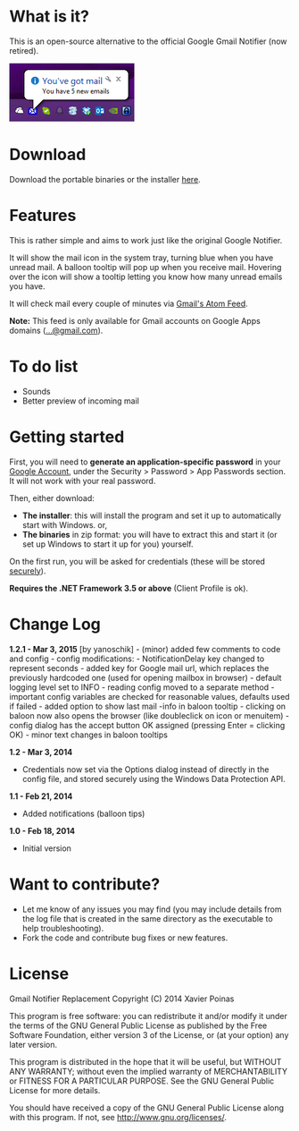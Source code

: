 What is it?
===============================

This is an open-source alternative to the official Google Gmail Notifier (now retired).

![Screenshot][3]

Download
===============================

Download the portable binaries or the installer [here][2].

Features
===============================

This is rather simple and aims to work just like the original Google Notifier.

It will show the mail icon in the system tray, turning blue when you have
unread mail. A balloon tooltip will pop up when you receive mail. Hovering over the
icon will show a tooltip letting you know how many unread emails you have.

It will check mail every couple of minutes via [Gmail's Atom Feed][1].

**Note:** This feed is only available for Gmail accounts on Google Apps domains (...@gmail.com).

To do list
===============================

 - Sounds
 - Better preview of incoming mail

Getting started
===============================

First, you will need to **generate an application-specific password** in your [Google Account][4], under the Security > Password > App Passwords section. It will not work with your real password.

Then, either download:

 - **The installer**: this will install the program and set it up to automatically start with Windows. or,
 - **The binaries** in zip format: you will have to extract this and start it (or set up Windows to start it up for you) yourself.

On the first run, you will be asked for credentials (these will be stored [securely][5]).

**Requires the .NET Framework 3.5 or above** (Client Profile is ok).

Change Log
===============================

**1.2.1 - Mar 3, 2015**
	[by yanoschik]
	- (minor) added few comments to code and config
	- config modifications:
		- NotificationDelay key changed to represent seconds
		- added key for Google mail url, which replaces the previously hardcoded one (used for opening mailbox in browser)
		- default logging level set to INFO
	- reading config moved to a separate method
	- important config variables are checked for reasonable values, defaults used if failed
	- added option to show last mail -info in baloon tooltip
	- clicking on baloon now also opens the browser (like doubleclick on icon or menuitem)
	- config dialog has the accept button OK assigned (pressing Enter = clicking OK)
	- minor text changes in baloon tooltips

**1.2 - Mar 3, 2014**

 - Credentials now set via the Options dialog instead of directly in the config file, and stored securely using the Windows Data Protection API.

**1.1 - Feb 21, 2014**

 - Added notifications (balloon tips)

**1.0 - Feb 18, 2014**

 - Initial version
 
Want to contribute?
===============================

 - Let me know of any issues you may find
   (you may include details from the log file that is created in the same directory as the executable to help troubleshooting).
 - Fork the code and contribute bug fixes or new features.

License
===============================

Gmail Notifier Replacement
Copyright (C) 2014 Xavier Poinas

This program is free software: you can redistribute it and/or modify
it under the terms of the GNU General Public License as published by
the Free Software Foundation, either version 3 of the License, or
(at your option) any later version.

This program is distributed in the hope that it will be useful,
but WITHOUT ANY WARRANTY; without even the implied warranty of
MERCHANTABILITY or FITNESS FOR A PARTICULAR PURPOSE. See the
GNU General Public License for more details.

You should have received a copy of the GNU General Public License
along with this program. If not, see <http://www.gnu.org/licenses/>.

 [1]: https://developers.google.com/gmail/gmail_inbox_feed
 [2]: https://github.com/xps/Gmail-Notifier-Replacement/releases
 [3]: https://github.com/xps/Gmail-Notifier-Replacement/raw/master/Screenshot.png
 [4]: https://www.google.com/settings/security
 [5]: http://msdn.microsoft.com/en-us/library/ms995355.aspx
